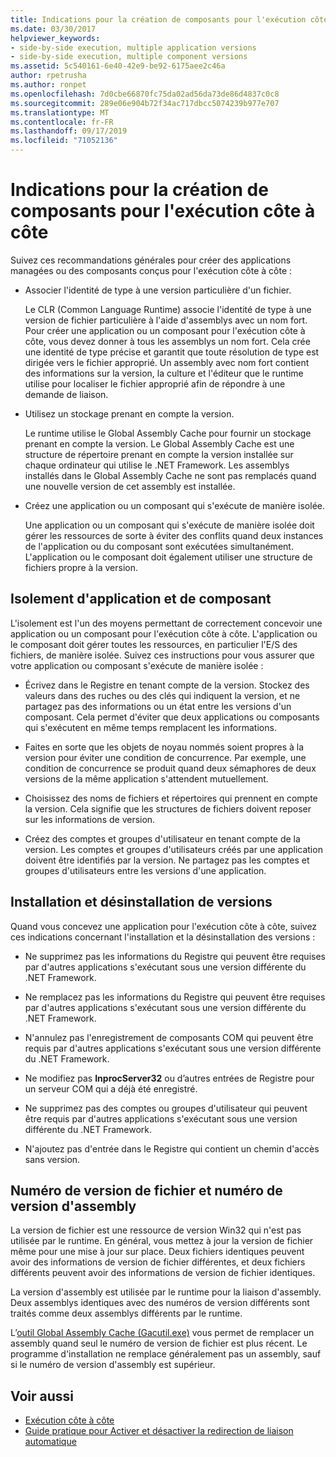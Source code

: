 ```yaml
---
title: Indications pour la création de composants pour l'exécution côte à côte
ms.date: 03/30/2017
helpviewer_keywords:
- side-by-side execution, multiple application versions
- side-by-side execution, multiple component versions
ms.assetid: 5c540161-6e40-42e9-be92-6175aee2c46a
author: rpetrusha
ms.author: ronpet
ms.openlocfilehash: 7d0cbe66870fc75da02ad56da73de86d4837c0c8
ms.sourcegitcommit: 289e06e904b72f34ac717dbcc5074239b977e707
ms.translationtype: MT
ms.contentlocale: fr-FR
ms.lasthandoff: 09/17/2019
ms.locfileid: "71052136"
---
```

# <a name="guidelines-for-creating-components-for-side-by-side-execution"></a>Indications pour la création de composants pour l'exécution côte à côte
Suivez ces recommandations générales pour créer des applications managées ou des composants conçus pour l'exécution côte à côte :  
  
- Associer l'identité de type à une version particulière d'un fichier.  
  
     Le CLR (Common Language Runtime) associe l'identité de type à une version de fichier particulière à l'aide d'assemblys avec un nom fort. Pour créer une application ou un composant pour l'exécution côte à côte, vous devez donner à tous les assemblys un nom fort. Cela crée une identité de type précise et garantit que toute résolution de type est dirigée vers le fichier approprié. Un assembly avec nom fort contient des informations sur la version, la culture et l'éditeur que le runtime utilise pour localiser le fichier approprié afin de répondre à une demande de liaison.  
  
- Utilisez un stockage prenant en compte la version.  
  
     Le runtime utilise le Global Assembly Cache pour fournir un stockage prenant en compte la version. Le Global Assembly Cache est une structure de répertoire prenant en compte la version installée sur chaque ordinateur qui utilise le .NET Framework. Les assemblys installés dans le Global Assembly Cache ne sont pas remplacés quand une nouvelle version de cet assembly est installée.  
  
- Créez une application ou un composant qui s'exécute de manière isolée.  
  
     Une application ou un composant qui s'exécute de manière isolée doit gérer les ressources de sorte à éviter des conflits quand deux instances de l'application ou du composant sont exécutées simultanément. L'application ou le composant doit également utiliser une structure de fichiers propre à la version.  
  
## <a name="application-and-component-isolation"></a>Isolement d'application et de composant  
 L'isolement est l'un des moyens permettant de correctement concevoir une application ou un composant pour l'exécution côte à côte. L'application ou le composant doit gérer toutes les ressources, en particulier l'E/S des fichiers, de manière isolée. Suivez ces instructions pour vous assurer que votre application ou composant s'exécute de manière isolée :  
  
- Écrivez dans le Registre en tenant compte de la version. Stockez des valeurs dans des ruches ou des clés qui indiquent la version, et ne partagez pas des informations ou un état entre les versions d'un composant. Cela permet d'éviter que deux applications ou composants qui s'exécutent en même temps remplacent les informations.  
  
- Faites en sorte que les objets de noyau nommés soient propres à la version pour éviter une condition de concurrence. Par exemple, une condition de concurrence se produit quand deux sémaphores de deux versions de la même application s'attendent mutuellement.  
  
- Choisissez des noms de fichiers et répertoires qui prennent en compte la version. Cela signifie que les structures de fichiers doivent reposer sur les informations de version.  
  
- Créez des comptes et groupes d'utilisateur en tenant compte de la version. Les comptes et groupes d'utilisateurs créés par une application doivent être identifiés par la version. Ne partagez pas les comptes et groupes d'utilisateurs entre les versions d'une application.  
  
## <a name="installing-and-uninstalling-versions"></a>Installation et désinstallation de versions  
 Quand vous concevez une application pour l'exécution côte à côte, suivez ces indications concernant l'installation et la désinstallation des versions :  
  
- Ne supprimez pas les informations du Registre qui peuvent être requises par d'autres applications s'exécutant sous une version différente du .NET Framework.  
  
- Ne remplacez pas les informations du Registre qui peuvent être requises par d'autres applications s'exécutant sous une version différente du .NET Framework.  
  
- N'annulez pas l'enregistrement de composants COM qui peuvent être requis par d'autres applications s'exécutant sous une version différente du .NET Framework.  
  
- Ne modifiez pas **InprocServer32** ou d’autres entrées de Registre pour un serveur COM qui a déjà été enregistré.  
  
- Ne supprimez pas des comptes ou groupes d'utilisateur qui peuvent être requis par d'autres applications s'exécutant sous une version différente du .NET Framework.  
  
- N'ajoutez pas d'entrée dans le Registre qui contient un chemin d'accès sans version.  
  
## <a name="file-version-number-and-assembly-version-number"></a>Numéro de version de fichier et numéro de version d'assembly  
 La version de fichier est une ressource de version Win32 qui n'est pas utilisée par le runtime. En général, vous mettez à jour la version de fichier même pour une mise à jour sur place. Deux fichiers identiques peuvent avoir des informations de version de fichier différentes, et deux fichiers différents peuvent avoir des informations de version de fichier identiques.  
  
 La version d'assembly est utilisée par le runtime pour la liaison d'assembly. Deux assemblys identiques avec des numéros de version différents sont traités comme deux assemblys différents par le runtime.  
  
 L’[outil Global Assembly Cache (Gacutil.exe)](../tools/gacutil-exe-gac-tool.md) vous permet de remplacer un assembly quand seul le numéro de version de fichier est plus récent. Le programme d'installation ne remplace généralement pas un assembly, sauf si le numéro de version d'assembly est supérieur.  
  
## <a name="see-also"></a>Voir aussi

- [Exécution côte à côte](side-by-side-execution.md)
- [Guide pratique pour Activer et désactiver la redirection de liaison automatique](../configure-apps/how-to-enable-and-disable-automatic-binding-redirection.md)

